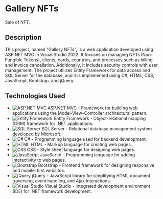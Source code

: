 # Gallery NFTs

Sale of NFT.

## Description

This project, named "Gallery NFTs", is a web application developed using ASP.NET MVC in Visual Studio 2022. It focuses on managing NFTs (Non-Fungible Tokens), clients, cards, countries, and processes such as billing and invoice cancellation. Additionally, it includes security controls with user management. The project utilizes Entity Framework for data access and SQL Server for the database, and it is implemented using C#, HTML, CSS, JavaScript, Bootstrap, and jQuery.

## Technologies Used

- ![ASP.NET MVC](https://img.shields.io/badge/-ASP.NET%20MVC-5C2D91?style=flat-square&logo=.net&logoColor=white) ASP.NET MVC - Framework for building web applications using the Model-View-Controller architectural pattern.
- ![Entity Framework](https://img.shields.io/badge/-Entity%20Framework-512BD4?style=flat-square&logo=.net&logoColor=white) Entity Framework - Object-relational mapping (ORM) framework for .NET applications.
- ![SQL Server](https://img.shields.io/badge/-SQL%20Server-CC2927?style=flat-square&logo=microsoft-sql-server&logoColor=white) SQL Server - Relational database management system developed by Microsoft.
- ![C#](https://img.shields.io/badge/-C%23-239120?style=flat-square&logo=c-sharp&logoColor=white) C# - Programming language used for backend development.
- ![HTML](https://img.shields.io/badge/-HTML-E34F26?style=flat-square&logo=html5&logoColor=white) HTML - Markup language for creating web pages.
- ![CSS](https://img.shields.io/badge/-CSS-1572B6?style=flat-square&logo=css3&logoColor=white) CSS - Style sheet language for designing web pages.
- ![JavaScript](https://img.shields.io/badge/-JavaScript-F7DF1E?style=flat-square&logo=javascript&logoColor=black) JavaScript - Programming language for adding interactivity to web pages.
- ![Bootstrap](https://img.shields.io/badge/-Bootstrap-7952B3?style=flat-square&logo=bootstrap&logoColor=white) Bootstrap - Frontend framework for designing responsive and mobile-first websites.
- ![jQuery](https://img.shields.io/badge/-jQuery-0769AD?style=flat-square&logo=jquery&logoColor=white) jQuery - JavaScript library for simplifying HTML document traversing, event handling, and Ajax interactions.
- ![Visual Studio](https://img.shields.io/badge/-Visual%20Studio-5C2D91?style=flat-square&logo=visual-studio&logoColor=white) Visual Studio - Integrated development environment (IDE) for .NET framework development.

